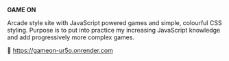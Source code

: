 **GAME ON**

Arcade style site with JavaScript powered games and simple, colourful CSS styling. Purpose is to put into practice my increasing JavaScript knowledge and add progressively more complex games. 

:round_pushpin: https://gameon-ur5o.onrender.com
